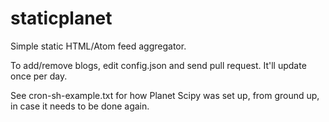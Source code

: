 staticplanet
============

Simple static HTML/Atom feed aggregator.

To add/remove blogs, edit config.json and send pull request.
It'll update once per day.

See cron-sh-example.txt for how Planet Scipy was set up,
from ground up, in case it needs to be done again.

